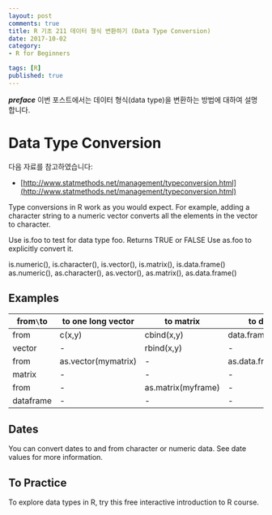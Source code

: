 ```yaml
---
layout: post  
comments: true  
title: R 기초 211 데이터 형식 변환하기 (Data Type Conversion)  
date: 2017-10-02  
category:
- R for Beginners  

tags: [R]  
published: true  
---
```


***preface*** 이번 포스트에서는 데이터 형식(data type)을 변환하는 방법에 대하여 설명합니다.

# Data Type Conversion

다음 자료를 참고하였습니다:  
- [http://www.statmethods.net/management/typeconversion.html](http://www.statmethods.net/management/typeconversion.html)

Type conversions in R work as you would expect. For example, adding a character string to a numeric vector converts all the elements in the vector to character.

Use is.foo to test for data type foo. Returns TRUE or FALSE
Use as.foo to explicitly convert it.

is.numeric(), is.character(), is.vector(), is.matrix(), is.data.frame()
as.numeric(), as.character(), as.vector(), as.matrix(), as.data.frame()

## Examples

from`\`to | to one long vector  | to matrix          | to data frame
----------|---------------------|--------------------|-----------------------
from      | c(x,y)              | cbind(x,y)         | data.frame(x,y)
vector    | -                   | rbind(x,y)         | -
from      | as.vector(mymatrix) | -                  | as.data.frame(mymatrix)
matrix    | -                   | -                  | -                        
from      | -                   | as.matrix(myframe) | -
dataframe | -                   | -                  | -

## Dates

You can convert dates to and from character or numeric data. See date values for more information.

## To Practice

To explore data types in R, try this free interactive introduction to R course.
